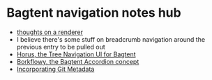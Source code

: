 # Bagtent navigation notes hub

- [thoughts on a renderer](4eba78a6-3d95-4a71-aa05-a3088af7e870.md)
- I believe there's some stuff on breadcrumb navigation around the previous entry to be pulled out
- [Horus, the Tree Navigation UI for Bagtent](87790b88-2585-4460-921e-a0dec3846b04.md)
- [Borkflowy, the Bagtent Accordion concept](a8e3a3e4-a5d3-4407-8cd7-fd1d7df02bd7.md)
- [Incorporating Git Metadata](540d2fe7-a48d-46c0-8eb5-f4a44bfef0d0.md)

